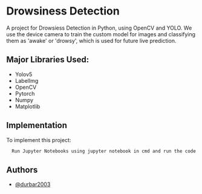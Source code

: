 
# Drowsiness Detection 

A project for Drowsiess Detection in Python, using OpenCV and YOLO. We use the device camera to train the custom model for images and classifying them as 'awake' or 'drowsy', which is used for future live prediction.


## Major Libraries Used:

- Yolov5
- LabelImg
- OpenCV
- Pytorch
- Numpy
- Matplotlib



## Implementation

To implement this project:

```bash
  Run Jupyter Notebooks using jupyter notebook in cmd and run the code. Make a folder in your preferred directory for data and images and set the absolute address accordingly. 
```


## Authors

- [@durbar2003](https://www.github.com/durbar2003)

